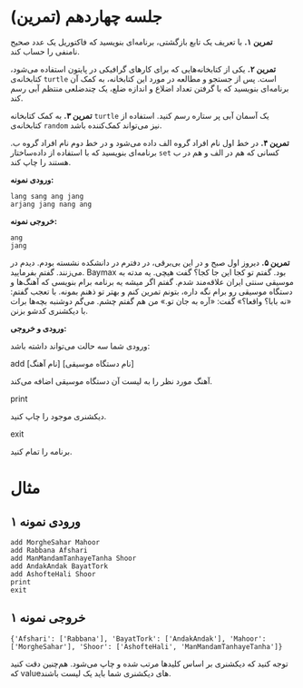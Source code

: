 # جلسه چهاردهم (تمرین)

**تمرین ۱.** با تعریف یک تابع بازگشتی، برنامه‌ای بنویسید که فاکتوریل یک عدد صحیح نامنفی را حساب کند.

**تمرین ۲.** یکی از کتابخانه‌هایی که برای کارهای گرافیکی در پایتون استفاده می‌شود، کتابخانه‌ی `turtle` است. پس از جستجو و مطالعه در مورد این کتابخانه، به کمک آن برنامه‌ای بنویسید که با گرفتن تعداد اضلاع و اندازه ضلع، یک چندضلعی منتظم آبی رسم کند.


**تمرین ۳.** به کمک کتابخانه `turtle` یک آسمان آبی پر ستاره رسم کنید. استفاده از کتابخانه‌ی `random` نیز می‌تواند کمک‌کننده باشد.

**تمرین ۴.** در خط اول نام افراد گروه الف داده می‌شود و در خط دوم نام افراد گروه ب. برنامه‌ای بنویسید که با استفاده از داده‌ساختار `set` کسانی که هم در الف و هم در ب هستند را چاپ کند.

**ورودی نمونه:**
```
lang sang ang jang
arjang jang nang ang
```

**خروجی نمونه:**
```
ang
jang
```

**تمرین ۵.** دیروز اول صبح و در این بی‌برقی، در دفترم در دانشکده نشسته بودم. دیدم در می‌زنند. گفتم بفرمایید. Baymax بود. گفتم تو کجا این جا کجا؟ گفت هیچی. یه مدته به موسیقی سنتی ایران علاقه‌مند شدم. گفتم اگر میشه یه برنامه برام بنویسی که آهنگ‌‌ها و دستگاه موسیقی رو برام نگه داره، بتونم تمرین کنم و بهتر تو ذهنم بمونه. با تعجب گفتم: «نه بابا؟ واقعا؟» گفت: «آره به جان تو.» من هم گفتم چشم. می‌گم دوشنبه بچه‌ها برات با دیکشنری کدشو بزنن.

**ورودی و خروجی:**

ورودی شما سه حالت می‌تواند داشته باشد:

  add [نام آهنگ] [نام دستگاه موسیقی]
  
  آهنگ مورد نظر را به لیست آن دستگاه موسیقی اضافه می‌کند.
  
  print
  
  دیکشنری موجود را چاپ کنید.
  
  exit
  
  برنامه را تمام کنید.


# مثال

## ورودی نمونه ۱
```
add MorgheSahar Mahoor
add Rabbana Afshari
add ManMandamTanhayeTanha Shoor
add AndakAndak BayatTork
add AshofteHali Shoor
print
exit
```

## خروجی نمونه ۱
```
{'Afshari': ['Rabbana'], 'BayatTork': ['AndakAndak'], 'Mahoor': ['MorgheSahar'], 'Shoor': ['AshofteHali', 'ManMandamTanhayeTanha']}
```
توجه کنید که دیکشنری بر اساس کلیدها مرتب شده و چاپ می‌شود. هم‌چنین دقت کنید که valueهای دیکشنری شما باید یک لیست باشند.

